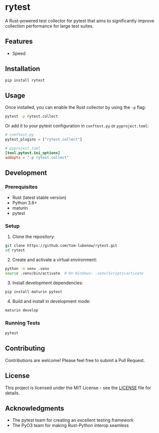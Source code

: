 # rytest

A Rust-powered test collector for pytest that aims to significantly improve collection performance for large test suites.

## Features

- Speed

## Installation

```bash
pip install rytest
```

## Usage

Once installed, you can enable the Rust collector by using the `-p` flag:

```bash
pytest -p rytest.collect
```

Or add it to your pytest configuration in `conftest.py` or `pyproject.toml`:

```python
# conftest.py
pytest_plugins = ["rytest.collect"]
```

```toml
# pyproject.toml
[tool.pytest.ini_options]
addopts = "-p rytest.collect"
```

## Development

### Prerequisites

- Rust (latest stable version)
- Python 3.8+
- maturin
- pytest

### Setup

1. Clone the repository:
```bash
git clone https://github.com/tom-lubenow/rytest.git
cd rytest
```

2. Create and activate a virtual environment:
```bash
python -m venv .venv
source .venv/bin/activate  # On Windows: .venv\Scripts\activate
```

3. Install development dependencies:
```bash
pip install maturin pytest
```

4. Build and install in development mode:
```bash
maturin develop
```

### Running Tests

```bash
pytest
```

## Contributing

Contributions are welcome! Please feel free to submit a Pull Request.

## License

This project is licensed under the MIT License - see the [LICENSE](LICENSE) file for details.

## Acknowledgments

- The pytest team for creating an excellent testing framework
- The PyO3 team for making Rust-Python interop seamless 